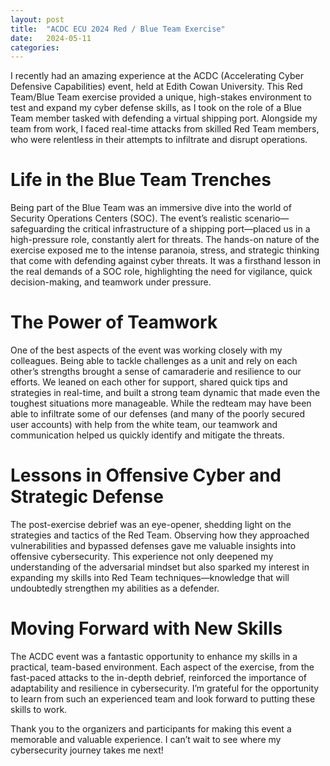 ```yaml
---
layout: post
title:  "ACDC ECU 2024 Red / Blue Team Exercise"
date:   2024-05-11
categories:
---
```



I recently had an amazing experience at the ACDC (Accelerating Cyber Defensive Capabilities) event, held at Edith Cowan University. This Red Team/Blue Team exercise provided a unique, high-stakes environment to test and expand my cyber defense skills, as I took on the role of a Blue Team member tasked with defending a virtual shipping port. Alongside my team from work, I faced real-time attacks from skilled Red Team members, who were relentless in their attempts to infiltrate and disrupt operations.

# Life in the Blue Team Trenches
Being part of the Blue Team was an immersive dive into the world of Security Operations Centers (SOC). The event’s realistic scenario—safeguarding the critical infrastructure of a shipping port—placed us in a high-pressure role, constantly alert for threats. The hands-on nature of the exercise exposed me to the intense paranoia, stress, and strategic thinking that come with defending against cyber threats. It was a firsthand lesson in the real demands of a SOC role, highlighting the need for vigilance, quick decision-making, and teamwork under pressure.


# The Power of Teamwork
One of the best aspects of the event was working closely with my colleagues. Being able to tackle challenges as a unit and rely on each other’s strengths brought a sense of camaraderie and resilience to our efforts. We leaned on each other for support, shared quick tips and strategies in real-time, and built a strong team dynamic that made even the toughest situations more manageable. While the redteam may have been able to infiltrate some of our defenses (and many of the poorly secured user accounts) with help from the white team, our teamwork and communication helped us quickly identify and mitigate the threats.


# Lessons in Offensive Cyber and Strategic Defense
The post-exercise debrief was an eye-opener, shedding light on the strategies and tactics of the Red Team. Observing how they approached vulnerabilities and bypassed defenses gave me valuable insights into offensive cybersecurity. This experience not only deepened my understanding of the adversarial mindset but also sparked my interest in expanding my skills into Red Team techniques—knowledge that will undoubtedly strengthen my abilities as a defender.

# Moving Forward with New Skills
The ACDC event was a fantastic opportunity to enhance my skills in a practical, team-based environment. Each aspect of the exercise, from the fast-paced attacks to the in-depth debrief, reinforced the importance of adaptability and resilience in cybersecurity. I’m grateful for the opportunity to learn from such an experienced team and look forward to putting these skills to work.

Thank you to the organizers and participants for making this event a memorable and valuable experience. I can’t wait to see where my cybersecurity journey takes me next!   